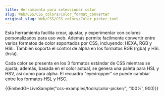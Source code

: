```yaml
---
title: Herramienta para seleccionar color
slug: Web/CSS/CSS_colors/Color_format_converter
original_slug: Web/CSS/CSS_colors/Color_picker_tool
---
```


Esta herramienta facilita crear, ajustar, y experimentar con colores personalizados para uso web. Además permite facilmente convertir entre varios formatos de color soportados por CSS, incluyendo: HEXA, RGB y HSL. También soporta el control de alpha en los formatos RGB (rgba) y HSL (hsla).

Cada color se presenta en los 3 formatos estándar de CSS mientras se ajusta; además, basada en el color actual, se genera una paleta para HSL y HSV, así como para alpha. El recuadro "eyedropper" se puede cambiar entre los formatos HSL y HSC.

{{EmbedGHLiveSample("css-examples/tools/color-picker/", '100%', 900)}}
